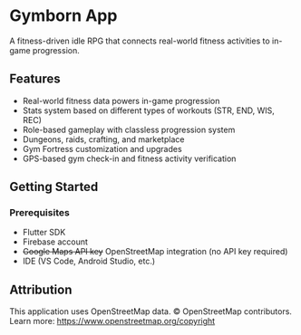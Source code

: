 # Gymborn App

A fitness-driven idle RPG that connects real-world fitness activities to in-game progression.

## Features

- Real-world fitness data powers in-game progression
- Stats system based on different types of workouts (STR, END, WIS, REC)
- Role-based gameplay with classless progression system
- Dungeons, raids, crafting, and marketplace
- Gym Fortress customization and upgrades
- GPS-based gym check-in and fitness activity verification

## Getting Started

### Prerequisites

- Flutter SDK
- Firebase account
- ~~Google Maps API key~~ OpenStreetMap integration (no API key required)
- IDE (VS Code, Android Studio, etc.)

## Attribution
This application uses OpenStreetMap data. © OpenStreetMap contributors.
Learn more: https://www.openstreetmap.org/copyright
